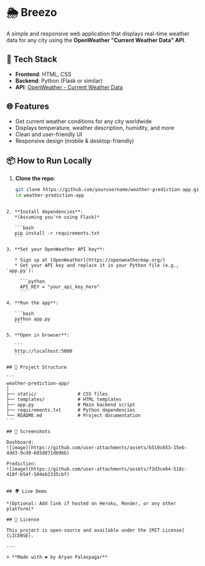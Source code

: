 
# 🌦️ Breezo

A simple and responsive web application that displays real-time weather data for any city using the **OpenWeather "Current Weather Data" API**.

## 🔧 Tech Stack

- **Frontend**: HTML, CSS  
- **Backend**: Python (Flask or similar)  
- **API**: [OpenWeather - Current Weather Data](https://openweathermap.org/current)

## 🌐 Features

- Get current weather conditions for any city worldwide  
- Displays temperature, weather description, humidity, and more  
- Clean and user-friendly UI  
- Responsive design (mobile & desktop-friendly)

## 📦 How to Run Locally

1. **Clone the repo**:
   ```bash
   git clone https://github.com/yourusername/weather-prediction-app.git
   cd weather-prediction-app
````

2. **Install dependencies**:
   *(Assuming you're using Flask)*

   ```bash
   pip install -r requirements.txt
   ```

3. **Set your OpenWeather API key**:

   * Sign up at [OpenWeather](https://openweathermap.org/)
   * Get your API key and replace it in your Python file (e.g., `app.py`):

     ```python
     API_KEY = "your_api_key_here"
     ```

4. **Run the app**:

   ```bash
   python app.py
   ```

5. **Open in browser**:

   ```
   http://localhost:5000
   ```

## 📁 Project Structure

```
weather-prediction-app/
│
├── static/               # CSS files
├── templates/            # HTML templates
├── app.py                # Main backend script
├── requirements.txt      # Python dependencies
└── README.md             # Project documentation
```

## 📸 Screenshots

Dashboard:
![image](https://github.com/user-attachments/assets/b510c653-15eb-4dd3-9cd9-685d871db9bb)

Prediction:
![image](https://github.com/user-attachments/assets/f2d3ce64-518c-418f-b54f-504eb2335cbf)


## 🌍 Live Demo

*(Optional: Add link if hosted on Heroku, Render, or any other platform)*

## 📜 License

This project is open-source and available under the [MIT License](LICENSE).

---

> **Made with ❤️ by Aryan Palaspagar**
